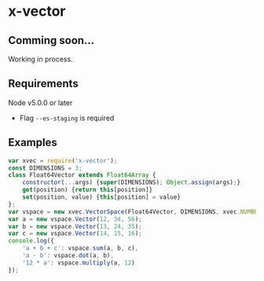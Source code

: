 
# x-vector

## Comming soon...

Working in process.

## Requirements

Node v5.0.0 or later
 - Flag `--es-staging` is required

## Examples

```javascript
var xvec = require('x-vector');
const DIMENSIONS = 3;
class Float64Vector extends Float64Array {
	constructor(...args) {super(DIMENSIONS); Object.assign(args);}
	get(position) {return this[position]}
	set(position, value) {this[position] = value}
};
var vspace = new xvec.VectorSpace(Float64Vector, DIMENSIONS, xvec.NUMBER_OPERATIONS);
var a = new vspace.Vector(12, 34, 56);
var b = new vspace.Vector(13, 24, 35);
var c = new vspace.Vector(14, 15, 16);
console.log({
	'a + b + c': vspace.sum(a, b, c),
	'a · b': vspace.dot(a, b),
	'12 * a': vspace.multiply(a, 12)
});
```

